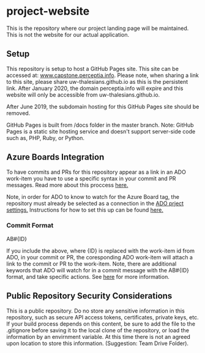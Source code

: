 # project-website
This is the repository where our project landing page will be maintained. This is not the website for our actual application. 

## Setup
This repository is setup to host a GitHub Pages site. This site can be accessed at: www.capstone.perceptia.info. Please note, when sharing a link to this site, please share uw-thalesians.github.io as this is the persistent link. After January 2020, the domain perceptia.info will expire and this website will only be accessible from uw-thalesians.github.io.

After June 2019, the subdomain hosting for this GitHub Pages site should be removed. 

GitHub Pages is built from /docs folder in the master branch. Note: GitHub Pages is a static site hosting service and doesn't support server-side code such as, PHP, Ruby, or Python.

## Azure Boards Integration
To have commits and PRs for this repository appear as a link in an ADO work-item you have to use a specific syntax in your commit and PR messages. Read more about this proccess [here.](https://docs.microsoft.com/en-us/azure/devops/boards/github/link-to-from-github?view=vsts)

Note, in order for ADO to know to watch for the Azure Board tag, the repository must already be selected as a connection in the [ADO prject settings.](https://dev.azure.com/uw-thalesians/Capstone%202019/_settings/boards-external-integration) Instructions for how to set this up can be found [here.](https://docs.microsoft.com/en-us/azure/devops/boards/github/index?view=vsts) 

### Commit Format
AB#{ID}

If you include the above, where {ID} is replaced with the work-item id from ADO, in your commit or PR, the coresponding ADO work-item will attach a link to the commit or PR to the work-item. Note, there are additional keywords that ADO will watch for in a commit message with the AB#{ID} format, and take specific actions. See [here](https://docs.microsoft.com/en-us/azure/devops/boards/github/link-to-from-github?view=vsts) for more information.  

## Public Repository Security Considerations
This is a public repository. Do no store any sensitive information in this repository, such as secure API access tokens, certificates, private keys, etc. If your build process depends on this content, be sure to add the file to the .gitignore before saving it to the local clone of the repository, or load the information by an envirnment variable. At this time there is not an agreed upon location to store this information. (Suggestion: Team Drive Folder).
